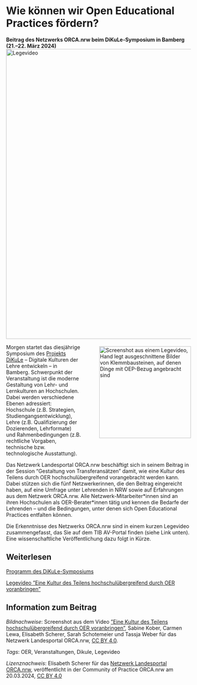 # Wie können wir Open Educational Practices fördern?

**Beitrag des Netzwerks ORCA.nrw beim DiKuLe-Symposium in Bamberg (21.–22. März 2024)**
<img width="789" alt="Legevideo" src="https://github.com/lindahalm-hsbi/infOERmiert/assets/149470876/b6b16349-d816-4791-b604-f2c4c62b2282">
<img src="https://github.com/lindahalm-hsbi/infOERmiert/assets/149470876/b6b16349-d816-4791-b604-f2c4c62b2282" style="float: right; margin: 20px 0px 20px 50px" alt="Screenshot aus einem Legevideo, Hand legt ausgeschnittene Bilder von Klemmbausteinen, auf denen Dinge mit OEP-Bezug angebracht sind" title="Screenshot aus dem Video ”Eine Kultur des Teilens hochschulübergreifend durch OER voranbringen" width="250px"/> 

Morgen startet das diesjährige Symposium des [Projekts DiKuLe](https://www.uni-bamberg.de/dikule/ "Projekts DiKuLe") – Digitale Kulturen der Lehre entwickeln – in Bamberg. Schwerpunkt der Veranstaltung ist die moderne Gestaltung von Lehr- und Lernkulturen an Hochschulen. Dabei werden verschiedene Ebenen adressiert: Hochschule (z.B. Strategien, Studiengangsentwicklung), Lehre (z.B. Qualifizierung der Dozierenden, Lehrformate) und Rahmenbedingungen (z.B. rechtliche Vorgaben, technische bzw. technologische Ausstattung).

Das Netzwerk Landesportal ORCA.nrw beschäftigt sich in seinem Beitrag in der Session “Gestaltung von Transferansätzen” damit, wie eine Kultur des Teilens durch OER hochschulübergreifend vorangebracht werden kann. Dabei stützen sich die fünf Netzwerkerinnen, die den Beitrag eingereicht haben, auf eine Umfrage unter Lehrenden in NRW sowie auf Erfahrungen aus dem Netzwerk ORCA.nrw. Alle Netzwerk-Mitarbeiter\*innen sind an ihren Hochschulen als OER-Berater\*innen tätig und kennen die Bedarfe der Lehrenden – und die Bedingungen, unter denen sich Open Educational Practices entfalten können.

Die Erkenntnisse des Netzwerks ORCA.nrw sind in einem kurzen Legevideo zusammengefasst, das Sie auf dem TIB AV-Portal finden (siehe Link unten). Eine wissenschaftliche Veröffentlichung dazu folgt in Kürze.

## Weiterlesen
[Programm des DiKuLe-Symposiums](https://dikule-symposium.de/ "Programm des DiKuLe-Symposiums ")

[Legevideo ”Eine Kultur des Teilens hochschulübergreifend durch OER voranbringen”](https://av.tib.eu/media/66898 "Legevideo ”Eine Kultur des Teilens hochschulübergreifend durch OER voranbringen”")

## Information zum Beitrag

*Bildnachweise*: Screenshot aus dem Video [”Eine Kultur des Teilens hochschulübergreifend durch OER voranbringen”](https://av.tib.eu/media/66898 "Legevideo ”Eine Kultur des Teilens hochschulübergreifend durch OER voranbringen”"), Sabine Kober, Carmen Lewa, Elisabeth Scherer, Sarah Schotemeier und Tassja Weber für das Netzwerk Landesportal ORCA.nrw, [CC BY 4.0](https://creativecommons.org/licenses/by/4.0/deed.de "CC BY 4.0").

*Tags*: OER, Veranstaltungen, Dikule, Legevideo

*Lizenznachweis*: Elisabeth Scherer für das <a href="http://www.orca.nrw/ueber-uns/netzwerk" target="_blank">Netzwerk Landesportal ORCA.nrw</a>, veröffentlicht in der Community of Practice ORCA.nrw am 20.03.2024, <a href="https://creativecommons.org/licenses/by/4.0/" target="_blank">CC BY 4.0</a>



